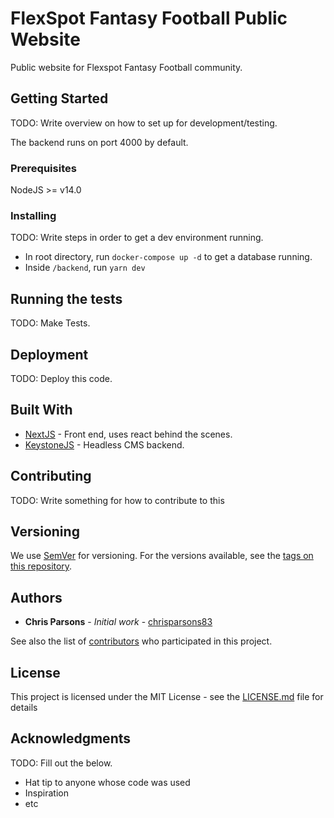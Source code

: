 # FlexSpot Fantasy Football Public Website

Public website for Flexspot Fantasy Football community.

## Getting Started

TODO: Write overview on how to set up for development/testing.

The backend runs on port 4000 by default.

### Prerequisites

NodeJS >= v14.0

### Installing

TODO: Write steps in order to get a dev environment running.

- In root directory, run `docker-compose up -d` to get a database running.
- Inside `/backend`, run `yarn dev`

## Running the tests

TODO: Make Tests.

## Deployment

TODO: Deploy this code.

## Built With

- [NextJS](https://nextjs.org/) - Front end, uses react behind the scenes.
- [KeystoneJS](https://www.keystonejs.com/) - Headless CMS backend.

## Contributing

TODO: Write something for how to contribute to this

## Versioning

We use [SemVer](http://semver.org/) for versioning. For the versions available, see the [tags on this repository](https://github.com/your/project/tags).

## Authors

- **Chris Parsons** - _Initial work_ - [chrisparsons83](https://github.com/chrisparsons83)

See also the list of [contributors](https://github.com/chrisparsons83/flexspotffwebsite/contributors) who participated in this project.

## License

This project is licensed under the MIT License - see the [LICENSE.md](LICENSE.md) file for details

## Acknowledgments

TODO: Fill out the below.

- Hat tip to anyone whose code was used
- Inspiration
- etc
